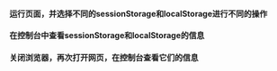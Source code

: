 #### 运行页面，并选择不同的sessionStorage和localStorage进行不同的操作
#### 在控制台中查看sessionStorage和localStorage的信息
#### 关闭浏览器，再次打开网页，在控制台查看它们的信息

